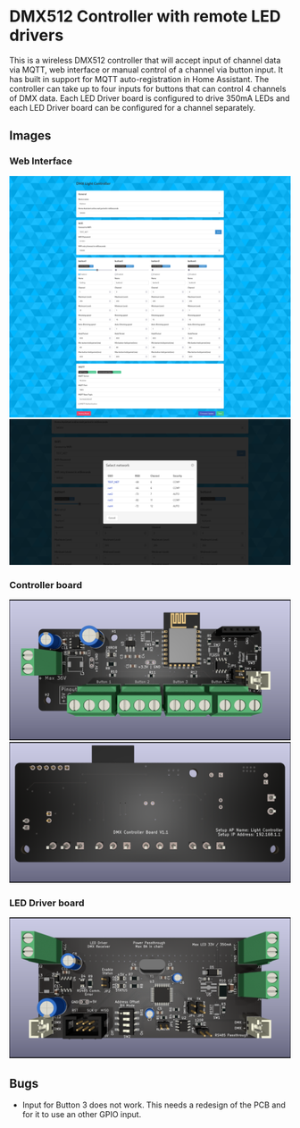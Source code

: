# DMX512 Controller with remote LED drivers
This is a wireless DMX512 controller that will accept input of channel data via MQTT, web interface or manual control of a channel via button input. It has built in support for MQTT auto-registration in Home Assistant. The controller can take up to four inputs for buttons that can control 4 channels of DMX data. Each LED Driver board is configured to drive 350mA LEDs and each LED Driver board can be configured for a channel separately.

## Images
### Web Interface
![Index](Software/Controller/screenshots/index.png)
![WiFi_list](Software/Controller/screenshots/wifi_list.png)
### Controller board
![Front](PCB/DMX_ControllerBoard/DMX_ControllerBoard.png)
![Back](PCB/DMX_ControllerBoard/DMX_ControllerBoard_Back.png)
### LED Driver board
![Front](PCB/DMX_CC_LED_Driver/DMX_CC_LED_Driver.png)

## Bugs
* Input for Button 3 does not work. This needs a redesign of the PCB and for it to use an other GPIO input.